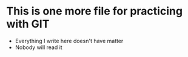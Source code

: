 # This is one more file for practicing with GIT
* Everything I write here doesn't have matter
* Nobody will read it
